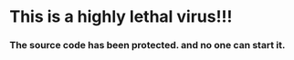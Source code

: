 # This is a highly lethal virus!!!
### The source code has been protected. and no one can start it.

